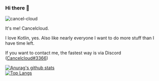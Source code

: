 ### Hi there 👋

<p align="left"> <img src="https://komarev.com/ghpvc/?username=cancel-cloud&label=Profile%20views&color=ff0000&style=plastic" alt="cancel-cloud" /> </p>

It's me! Cancelcloud.

I love Kotlin, yes. Also like nearly everyone I want to do more stuff than I have time left.


If you want to contact me, the fastest way is via Discord ([Cancelcloud#3366](https://discordapp.com/users/624764912153133076/))

[![Anurag's github stats](https://github-readme-stats.vercel.app/api?username=cancel-cloud&show_icons=true&count_private=true&theme=radical)](https://github.com/anuraghazra/github-readme-stats)\
[![Top Langs](https://github-readme-stats.vercel.app/api/top-langs/?username=cancel-cloud&theme=radical)](https://github.com/anuraghazra/github-readme-stats)

